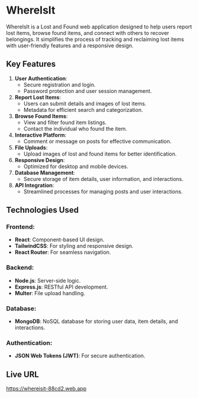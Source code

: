 # WhereIsIt

WhereIsIt is a Lost and Found web application designed to help users report lost items, browse found items, and connect with others to recover belongings. It simplifies the process of tracking and reclaiming lost items with user-friendly features and a responsive design.



## Key Features
1. **User Authentication**:
   - Secure registration and login.
   - Password protection and user session management.
2. **Report Lost Items**:
   - Users can submit details and images of lost items.
   - Metadata for efficient search and categorization.
3. **Browse Found Items**:
   - View and filter found item listings.
   - Contact the individual who found the item.
4. **Interactive Platform**:
   - Comment or message on posts for effective communication.
5. **File Uploads**:
   - Upload images of lost and found items for better identification.
6. **Responsive Design**:
   - Optimized for desktop and mobile devices.
7. **Database Management**:
   - Secure storage of item details, user information, and interactions.
8. **API Integration**:
   - Streamlined processes for managing posts and user interactions.


## Technologies Used
### Frontend:
- **React**: Component-based UI design.
- **TailwindCSS**: For styling and responsive design.
- **React Router**: For seamless navigation.


### Backend:
- **Node.js**: Server-side logic.
- **Express.js**: RESTful API development.
- **Multer**: File upload handling.

### Database:
- **MongoDB**: NoSQL database for storing user data, item details, and interactions.


### Authentication:
- **JSON Web Tokens (JWT)**: For secure authentication.


## Live URL
https://whereisit-88cd2.web.app



